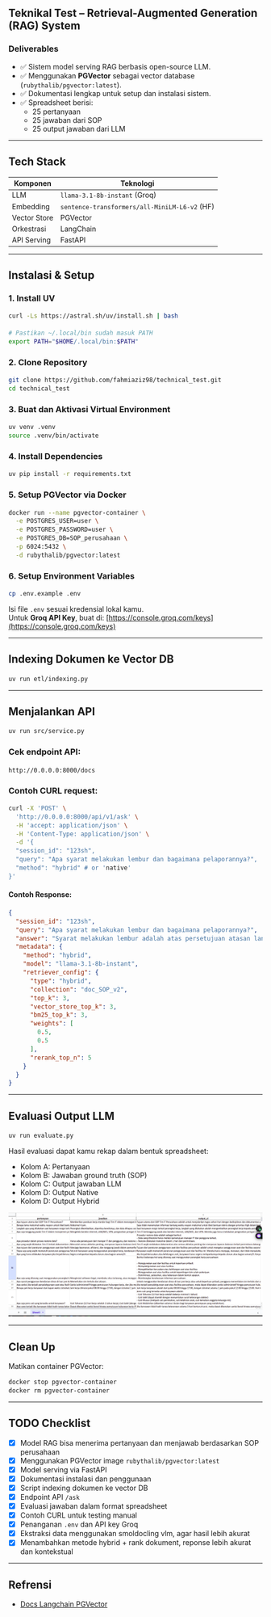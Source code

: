 

## Teknikal Test – Retrieval-Augmented Generation (RAG) System



### Deliverables
- ✅ Sistem model serving RAG berbasis open-source LLM.
- ✅ Menggunakan **PGVector** sebagai vector database (`rubythalib/pgvector:latest`).
- ✅ Dokumentasi lengkap untuk setup dan instalasi sistem.
- ✅ Spreadsheet berisi:
  - 25 pertanyaan
  - 25 jawaban dari SOP
  - 25 output jawaban dari LLM

---

## Tech Stack

| Komponen       | Teknologi                                          |
|----------------|----------------------------------------------------|
| LLM            | `llama-3.1-8b-instant` (Groq)                      |
| Embedding      | `sentence-transformers/all-MiniLM-L6-v2` (HF)      |
| Vector Store   | PGVector                                           |
| Orkestrasi     | LangChain                                          |
| API Serving    | FastAPI                                            |

---

## Instalasi & Setup
### 1. Install UV
```bash
curl -Ls https://astral.sh/uv/install.sh | bash

# Pastikan ~/.local/bin sudah masuk PATH
export PATH="$HOME/.local/bin:$PATH"
```

### 2. Clone Repository
```bash
git clone https://github.com/fahmiaziz98/technical_test.git
cd technical_test
```

### 3. Buat dan Aktivasi Virtual Environment
```bash
uv venv .venv
source .venv/bin/activate
```

### 4. Install Dependencies
```bash
uv pip install -r requirements.txt
```

### 5. Setup PGVector via Docker
```bash
docker run --name pgvector-container \
  -e POSTGRES_USER=user \
  -e POSTGRES_PASSWORD=user \
  -e POSTGRES_DB=SOP_perusahaan \
  -p 6024:5432 \
  -d rubythalib/pgvector:latest
```

### 6. Setup Environment Variables
```bash
cp .env.example .env
```
Isi file `.env` sesuai kredensial lokal kamu.  
Untuk **Groq API Key**, buat di: [https://console.groq.com/keys](https://console.groq.com/keys)

---

## Indexing Dokumen ke Vector DB

```bash
uv run etl/indexing.py
```

---

## Menjalankan API

```bash
uv run src/service.py
```

### Cek endpoint API:
`http://0.0.0.0:8000/docs`

### Contoh CURL request:

```bash
curl -X 'POST' \
  'http://0.0.0.0:8000/api/v1/ask' \
  -H 'accept: application/json' \
  -H 'Content-Type: application/json' \
  -d '{
  "session_id": "123sh",
  "query": "Apa syarat melakukan lembur dan bagaimana pelaporannya?",
  "method": "hybrid" # or 'native'
}'
```

#### Contoh Response:
```json
{
  "session_id": "123sh",
  "query": "Apa syarat melakukan lembur dan bagaimana pelaporannya?",
  "answer": "Syarat melakukan lembur adalah atas persetujuan atasan langsung. Karyawan yang bekerja di luar jam kerja reguler berhak atas kompensasi lembur. Laporan lembur harus diajukan paling lambat 1 hari kerja setelah lembur dilakukan.",
  "metadata": {
    "method": "hybrid",
    "model": "llama-3.1-8b-instant",
    "retriever_config": {
      "type": "hybrid",
      "collection": "doc_SOP_v2",
      "top_k": 3,
      "vector_store_top_k": 3,
      "bm25_top_k": 3,
      "weights": [
        0.5,
        0.5
      ],
      "rerank_top_n": 5
    }
  }
}
```

---

## Evaluasi Output LLM

```bash
uv run evaluate.py
```

Hasil evaluasi dapat kamu rekap dalam bentuk spreadsheet:
- Kolom A: Pertanyaan
- Kolom B: Jawaban ground truth (SOP)
- Kolom C: Output jawaban LLM
- Kolom D: Output Native 
- Kolom D: Output Hybrid


<!-- <img scr="assets/eval_llm.png"> -->
![Evaluasi LLM](assets/eval_llm.png)

---

## Clean Up

Matikan container PGVector:
```bash
docker stop pgvector-container
docker rm pgvector-container
```

---

## TODO Checklist

- [x] Model RAG bisa menerima pertanyaan dan menjawab berdasarkan SOP perusahaan
- [x] Menggunakan PGVector image `rubythalib/pgvector:latest`
- [x] Model serving via FastAPI
- [x] Dokumentasi instalasi dan penggunaan
- [x] Script indexing dokumen ke vector DB
- [x] Endpoint API `/ask`
- [x] Evaluasi jawaban dalam format spreadsheet
- [x] Contoh CURL untuk testing manual
- [x] Penanganan `.env` dan API key Groq
- [x] Ekstraksi data menggunakan smoldocling vlm, agar hasil lebih akurat
- [x] Menambahkan metode hybrid + rank dokument, reponse lebih akurat dan kontekstual

---

## Refrensi
- [Docs Langchain PGVector](https://python.langchain.com/docs/integrations/vectorstores/pgvector/)
